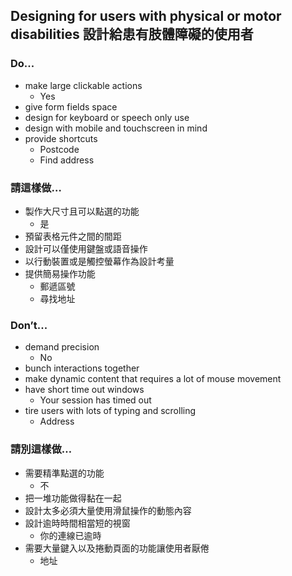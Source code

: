 ## Designing for users with physical or motor disabilities 設計給患有肢體障礙的使用者

### Do...

* make large clickable actions
    * Yes
* give form fields space
* design for keyboard or speech only use
* design with mobile and touchscreen in mind
* provide shortcuts
    * Postcode
    * Find address

### 請這樣做…

* 製作大尺寸且可以點選的功能
    * 是
* 預留表格元件之間的間距
* 設計可以僅使用鍵盤或語音操作
* 以行動裝置或是觸控螢幕作為設計考量
* 提供簡易操作功能
    * 郵遞區號
    * 尋找地址

### Don’t...

* demand precision
    * No
* bunch interactions together
* make dynamic content that requires a lot of mouse movement
* have short time out windows
    * Your session has timed out
* tire users with lots of typing and scrolling
    * Address

### 請別這樣做…

* 需要精準點選的功能
    * 不
* 把一堆功能做得黏在一起
* 設計太多必須大量使用滑鼠操作的動態內容
* 設計逾時時間相當短的視窗
    * 你的連線已逾時
* 需要大量鍵入以及捲動頁面的功能讓使用者厭倦
    * 地址
